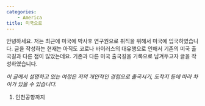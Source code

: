 ```yaml
---
categories: 
    - America
title: 미국으로
---
```


안녕하세요. 저는 최근에 미국에 박사후 연구원으로 취직을 위해서 미국에 입국하였습니다.
글을 작성하는 현재는 아직도 코로나 바이러스의 대유행으로 인해서 기존의 미국 출국길과 다른 점이 많았는데요.
기존과 다른 미국 출국길을 기록으로 남겨두고자 글을 작성하였습니다.

*이 글에서 설명하고 있는 여정은 저의 개인적인 경험으로 출국시기, 도착지 등에 따라 차이가 있을 수 있습니다.*

1. 인천공항까지
 
